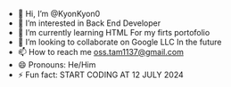 - 👋 Hi, I’m @KyonKyon0
- 👀 I’m interested in Back End Developer
- 🌱 I’m currently learning HTML For my firts portofolio 
- 💞️ I’m looking to collaborate on Google LLC In the future
- 📫 How to reach me oss.tam1137@gmail.com
- 😄 Pronouns: He/Him
- ⚡ Fun fact: START CODING AT 12 JULY 2024


<!---
KyonKyon0/KyonKyon0 is a ✨ special ✨ repository because its `README.md` (this file) appears on your GitHub profile.
You can click the Preview link to take a look at your changes.
--->
